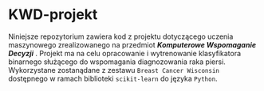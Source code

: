 # KWD-projekt

Niniejsze repozytorium zawiera kod  z  projektu  dotyczącego  uczenia  maszynowego zrealizowanego na przedmiot ***Komputerowe Wspomaganie Decyzji*** . 
Projekt ma na celu opracowanie i wytrenowanie klasyfikatora binarnego służącego do wspomagania diagnozowania raka piersi. 
Wykorzystane zostanądane  z  zestawu `Breast Cancer Wisconsin` dostępnego  w  ramach  biblioteki `scikit-learn` do języka `Python`. 
